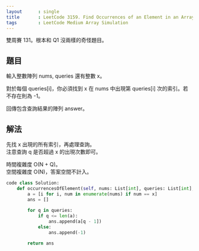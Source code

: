 ```yaml
---
layout      : single
title       : LeetCode 3159. Find Occurrences of an Element in an Array
tags        : LeetCode Medium Array Simulation
---
```

雙周賽 131。根本和 Q1 沒兩樣的奇怪題目。  

## 題目

輸入整數陣列 nums, queries 還有整數 x。  

對於每個 queries[i]，你必須找到 x 在 nums 中出現第 queries[i] 次的索引。若不存在則為 -1。  

回傳包含查詢結果的陣列 answer。  

## 解法

先找 x 出現的所有索引，再處理查詢。  
注意查詢 q 是否超過 x 的出現次數即可。  

時間複雜度 O(N + Q)。  
空間複雜度 O(N)，答案空間不計入。  

```python
code class Solution:
    def occurrencesOfElement(self, nums: List[int], queries: List[int], x: int) -> List[int]:
        a = [i for i, num in enumerate(nums) if num == x]
        ans = []
        
        for q in queries:
            if q <= len(a):
                ans.append(a[q - 1])
            else:
                ans.append(-1)

        return ans
```
